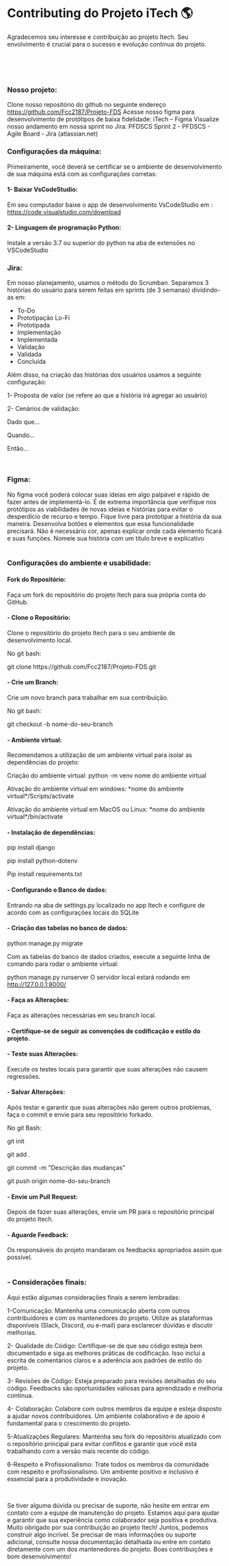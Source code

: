 # Contributing do Projeto iTech 🌎
<p>Agradecemos seu interesse e contribuição ao projeto Itech. Seu envolvimento é crucial para o sucesso e evolução contínua do projeto.</p>

<br><br><br>

### Nosso projeto:
Clone nosso repositório do github no seguinte endereço https://github.com/Fcc2187/Projeto-FDS
Acesse nosso figma para desenvolvimento de protótipos de baixa fidelidade: iTech – Figma
Visualize nosso andamento em nossa sprint no Jira: PFDSCS Sprint 2 - PFDSCS - Agile Board - Jira (atlassian.net)
<br>

### Configurações da máquina:
Primeiramente, você deverá se certificar se o ambiente de desenvolvimento de sua máquina está com as configurações corretas:

#### 1- Baixar VsCodeStudio:
 Em seu computador  baixe o app de desenvolvimento VsCodeStudio em : https://code.visualstudio.com/download
 
#### 2- Linguagem de programação Python:
Instale a versão 3.7 ou superior do python  na aba de extensões no VSCodeStudio 
<br>

### Jira:
<P>Em nosso planejamento, usamos o método do Scrumban. Separamos 3 histórias do usuário para serem feitas em sprints (de 3 semanas) dividindo-as em: </p>
<ul>
<li>To-Do</li>
<li>Prototipação Lo-Fi</li>
<li>Prototipada</li>
<li>Implementação</li>
<li>Implementada</li>
<li>Validação</li>
<li>Validada</li>
<li>Concluída</li>
</ul>

<p>Além disso, na criação das histórias dos usuários usamos a seguinte configuração:</p>
<p>1- Proposta de valor (se refere ao que a história irá agregar ao usuário) </p>


<p>2- Cenários de validação:</p>
<p>Dado que…</p>
<p>Quando…</p>
<p>Então…</p>
<br>

### Figma:
No figma você poderá colocar suas ideias em algo palpável e rápido de fazer antes de implementá-lo. É de extrema importância que verifique nos protótipos as viabilidades de novas ideias e histórias para evitar o desperdício de recurso e tempo.
Fique livre para prototipar a história da sua maneira. Desenvolva botões e elementos que essa funcionalidade precisará. 
Não é necessário cor, apenas explicar onde cada elemento ficará e suas funções. 
Nomeie sua história com um título breve e explicativo  
<br>

### Configurações do ambiente e usabilidade:
#### Fork do Repositório: 
<p>Faça um fork do repositório do projeto Itech para sua própria conta do GitHub.</p>

#### - Clone o Repositório: 
<p>Clone o repositório do projeto Itech para o seu ambiente de desenvolvimento local.</p>
<p>No git bash:</p>
<p>git clone https://github.com/Fcc2187/Projeto-FDS.git</p>

#### - Crie um Branch: 
<p>Crie um novo branch para trabalhar em sua contribuição.</p>
<p>No git bash:</p>
<p>git checkout -b nome-do-seu-branch</p>

#### - Ambiente virtual:
<p>Recomendamos a utilização de um ambiente virtual para isolar as dependências do projeto:</p>
<p>Criação do ambiente virtual: python -m venv nome do ambiente virtual</p>
<p>Ativação do ambiente virtual em windows: *nome do ambiente virtual*/Scripts/activate</p> 	
<p>Ativação do ambiente virtual em MacOS ou Linux: *nome do ambiente virtual*/bin/activate</p> 

#### - Instalação de dependências:
<p>pip install django</p>
<p>pip install python-dotenv</p>
<p>Pip install requirements.txt</p>

#### - Configurando o Banco de dados:
Entrando na aba de settings.py localizado no app Itech e configure de acordo com as configurações locais do SQLite 

#### - Criação das tabelas no banco de dados:
python manage.py migrate

Com as tabelas do banco de dados criados, execute a seguinte linha de comando para rodar o ambiente virtual:

python manage.py runserver
O servidor local estará rodando em http://127.0.0.1:8000/


#### - Faça as Alterações: 
<p>Faça as alterações necessárias em seu branch local.</p>

#### - Certifique-se de seguir as convenções de codificação e estilo do projeto.

#### - Teste suas Alterações:
<p>Execute os testes locais para garantir que suas alterações não causem regressões.</p>

#### - Salvar Alterações: 
<p>Após testar e garantir que suas alterações não gerem outros problemas, faça o commit e envie para seu repositório forkado.</p>
<p>No git Bash:</p>
<p>git init</p>
<p>git add .</p>
<p>git commit -m "Descrição das mudanças" </p>
<p>git push origin nome-do-seu-branch</p>

#### - Envie um Pull Request: 
Depois de fazer suas alterações, envie um PR para o repositório principal do projeto Itech.
 
#### - Aguarde Feedback: 
Os responsáveis do projeto mandaram os feedbacks apropriados assim que possível.
<br><br>


### - Considerações finais: 
Aqui estão algumas considerações finais a serem lembradas: </p>

<p>1-Comunicação: Mantenha uma comunicação aberta com outros contribuidores e com os mantenedores do projeto. Utilize as plataformas disponíveis (Slack, Discord, ou e-mail) para esclarecer dúvidas e discutir melhorias.</p>

<p>2- Qualidade do Código: Certifique-se de que seu código esteja bem documentado e siga as melhores práticas de codificação. Isso inclui a escrita de comentários claros e a aderência aos padrões de estilo do projeto.</p>

<p>3- Revisões de Código: Esteja preparado para revisões detalhadas do seu código. Feedbacks são oportunidades valiosas para aprendizado e melhoria contínua.</p>

<p>4- Colaboração: Colabore com outros membros da equipe e esteja disposto a ajudar novos contribuidores. Um ambiente colaborativo e de apoio é fundamental para o crescimento do projeto. </p>

<p>5-Atualizações Regulares: Mantenha seu fork do repositório atualizado com o repositório principal para evitar conflitos e garantir que você está trabalhando com a versão mais recente do código. </p>

<p>6-Respeito e Profissionalismo: Trate todos os membros da comunidade com respeito e profissionalismo. Um ambiente positivo e inclusivo é essencial para a produtividade e inovação.</p>
<br>

<p>Se tiver alguma dúvida ou precisar de suporte, não hesite em entrar em contato com a equipe de manutenção do projeto. Estamos aqui para ajudar e garantir que sua experiência como colaborador seja positiva e produtiva. Muito obrigado por sua contribuição ao projeto Itech! Juntos, podemos construir algo incrível. Se precisar de mais informações ou suporte adicional, consulte nossa documentação detalhada ou entre em contato diretamente com um dos mantenedores do projeto. Boas contribuições e bom desenvolvimento!</p>


